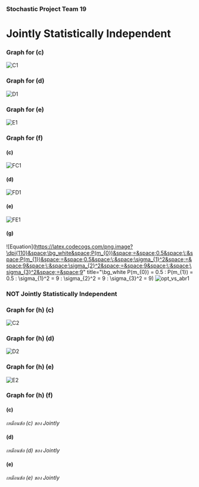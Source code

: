 ### Stochastic Project Team 19

# Jointly Statistically Independent
### Graph for (c)
![C1](https://github.com/Wizardcn/Detection/blob/master/Figure/C1.png?raw=true)

### Graph for (d)
![D1](https://github.com/Wizardcn/Detection/blob/master/Figure/D1.png?raw=true)

### Graph for (e)
![E1](https://github.com/Wizardcn/Detection/blob/master/Figure/E1.png?raw=true)

### Graph for (f)
#### (c)
![FC1](https://github.com/Wizardcn/Detection/blob/master/Figure/FC1.png?raw=true)

#### (d)
![FD1](https://github.com/Wizardcn/Detection/blob/master/Figure/FD1.png?raw=true)

#### (e)
![FE1](https://github.com/Wizardcn/Detection/blob/master/Figure/FE1.png?raw=true)

#### (g)
![Equation](https://latex.codecogs.com/png.image?\dpi{110}&space;\bg_white&space;P(m_{0})&space;=&space;0.5&space;\:&space;P(m_{1})&space;=&space;0.5&space;\:&space;\sigma_{1}^2&space;=&space;9&space;\:&space;\sigma_{2}^2&space;=&space;9&space;\:&space;\sigma_{3}^2&space;=&space;9" title="\bg_white P(m_{0}) = 0.5 \: P(m_{1}) = 0.5 \: \sigma_{1}^2 = 9 \: \sigma_{2}^2 = 9 \: \sigma_{3}^2 = 9)
![opt_vs_abr1](https://github.com/Wizardcn/Detection/blob/master/Figure/opt_vs_abr1.png?raw=true)

### NOT Jointly Statistically Independent
### Graph for (h) (c)
![C2](https://github.com/Wizardcn/Detection/blob/master/Figure/C2.png?raw=true)

### Graph for (h) (d)
![D2](https://github.com/Wizardcn/Detection/blob/master/Figure/D2.png?raw=true)

### Graph for (h) (e)
![E2](https://github.com/Wizardcn/Detection/blob/master/Figure/E2.png?raw=true)


### Graph for (h) (f)
#### (c)
_เหมือนข้อ (c) ของ Jointly_

#### (d)
_เหมือนข้อ (d) ของ Jointly_

#### (e)
_เหมือนข้อ (e) ของ Jointly_

